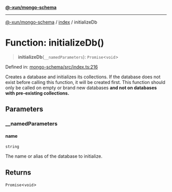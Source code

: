 [**@-xun/mongo-schema**](../../README.md)

***

[@-xun/mongo-schema](../../README.md) / [index](../README.md) / initializeDb

# Function: initializeDb()

> **initializeDb**(`__namedParameters`): `Promise`\<`void`\>

Defined in: [mongo-schema/src/index.ts:216](https://github.com/Xunnamius/mongo-utils/blob/da36b2f7ed743ec7d8e66e842457ff4af33ae36e/packages/mongo-schema/src/index.ts#L216)

Creates a database and initializes its collections. If the database does not
exist before calling this function, it will be created first. This function
should only be called on empty or brand new databases **and not on databases
with pre-existing collections.**

## Parameters

### \_\_namedParameters

#### name

`string`

The name or alias of the database to initialize.

## Returns

`Promise`\<`void`\>
